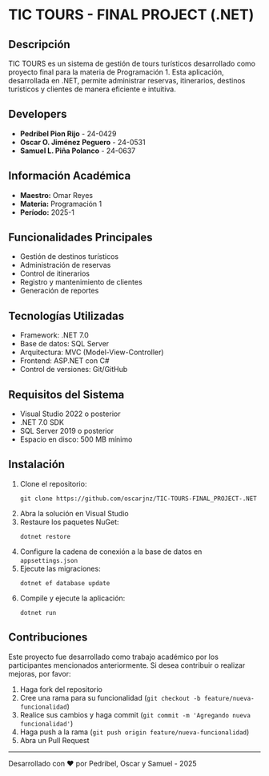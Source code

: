 # TIC TOURS - FINAL PROJECT (.NET)

## Descripción
TIC TOURS es un sistema de gestión de tours turísticos desarrollado como proyecto final para la materia de Programación 1. Esta aplicación, desarrollada en .NET, permite administrar reservas, itinerarios, destinos turísticos y clientes de manera eficiente e intuitiva.

## Developers
- **Pedribel Pion Rijo** - 24-0429
- **Oscar O. Jiménez Peguero** - 24-0531
- **Samuel L. Piña Polanco** - 24-0637

## Información Académica
- **Maestro:** Omar Reyes
- **Materia:** Programación 1
- **Período:** 2025-1

## Funcionalidades Principales
- Gestión de destinos turísticos
- Administración de reservas
- Control de itinerarios
- Registro y mantenimiento de clientes
- Generación de reportes

## Tecnologías Utilizadas
- Framework: .NET 7.0
- Base de datos: SQL Server
- Arquitectura: MVC (Model-View-Controller)
- Frontend: ASP.NET con C#
- Control de versiones: Git/GitHub

## Requisitos del Sistema
- Visual Studio 2022 o posterior
- .NET 7.0 SDK
- SQL Server 2019 o posterior
- Espacio en disco: 500 MB mínimo

## Instalación
1. Clone el repositorio:
   ```
   git clone https://github.com/oscarjnz/TIC-TOURS-FINAL_PROJECT-.NET
   ```
2. Abra la solución en Visual Studio
3. Restaure los paquetes NuGet:
   ```
   dotnet restore
   ```
4. Configure la cadena de conexión a la base de datos en `appsettings.json`
5. Ejecute las migraciones:
   ```
   dotnet ef database update
   ```
6. Compile y ejecute la aplicación:
   ```
   dotnet run
   ```

## Contribuciones
Este proyecto fue desarrollado como trabajo académico por los participantes mencionados anteriormente. Si desea contribuir o realizar mejoras, por favor:

1. Haga fork del repositorio
2. Cree una rama para su funcionalidad (`git checkout -b feature/nueva-funcionalidad`)
3. Realice sus cambios y haga commit (`git commit -m 'Agregando nueva funcionalidad'`)
4. Haga push a la rama (`git push origin feature/nueva-funcionalidad`)
5. Abra un Pull Request

---

Desarrollado con ❤️ por Pedribel, Oscar y Samuel - 2025
